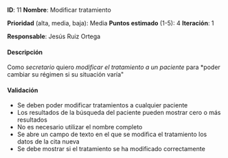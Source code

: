 **ID**: 11
**Nombre**: Modificar tratamiento

**Prioridad** (alta, media, baja): Media
**Puntos estimado** (1-5): 4
**Iteración**: 1

**Responsable**: Jesús Ruiz Ortega

#### Descripción

Como *secretario* quiero *modificar el tratamiento a un paciente* para *poder cambiar su régimen si su situación varía"
#### Validación

* Se deben poder modificar tratamientos a cualquier paciente
* Los resultados de la búsqueda del paciente pueden mostrar cero o más resultados
* No es necesario utilizar el nombre completo
* Se abre un campo de texto en el que se modifica el tratamiento los datos de la cita nueva
* Se debe mostrar si el tratamiento se ha modificado correctamente
